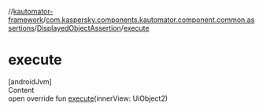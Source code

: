 //[kautomator-framework](../../index.md)/[com.kaspersky.components.kautomator.component.common.assertions](../index.md)/[DisplayedObjectAssertion](index.md)/[execute](execute.md)



# execute  
[androidJvm]  
Content  
open override fun [execute](execute.md)(innerView: UiObject2)  




